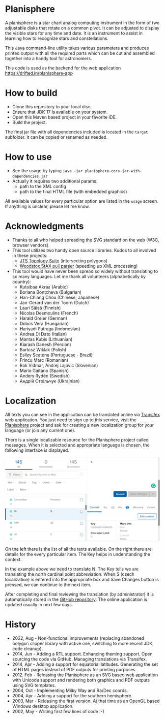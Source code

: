 # Planisphere

A planisphere is a star chart analog computing instrument in the form of two adjustable
disks that rotate on a common pivot. It can be adjusted to display the visible stars
for any time and date. It is an instrument to assist in learning how to recognize stars
and constellations.

This Java command-line utility takes various parameters and produces printed output with
all the required parts which can be cut and assembled together into a handy tool for astronomers.

This code is used as the backend for the web application https://drifted.in/planisphere-app

# How to build

  * Clone this repository to your local disc.
  * Ensure that JDK 17 is available on your system.
  * Open this Maven based project in your favorite IDE.
  * Build the project.

The final jar file with all dependencies included is located in the `target` subfolder.
It can be copied or renamed as needed.

# How to use

  * See the usage by typing `java -jar planisphere-core-jar-with-dependencies.jar`
  * Actually it requires two additional params:
    * path to the XML config
    * path to the final HTML file (with embedded graphics)

All available values for every particular option are listed in the `usage` screen.
If anything is unclear, please let me know.

# Acknowledgments

  * Thanks to all who helped spreading the SVG standard on the web (W3C, browser vendors).
  * This tool utilizes two handy open source libraries. Kudos to all involved in these
    projects:
    * [JTS Topology Suite](https://github.com/locationtech/jts) (intersecting polygons)
    * [Woodstox StAX pull parser](https://github.com/FasterXML/woodstox) (speeding up
      XML processing)
  * This tool would have never been spread so widely without translating to so many
    languages. Let me thank all volunteers (alphabetically by country):
    * Kutaibaa Akraa (Arabic)
    * Boriana Bontcheva (Bulgarian)
    * Han-Chiang Chou (Chinese, Japanese)
    * Jan-Gerard van der Toorn (Dutch)
    * Lauri Säisä (Finnish)
    * Nicolas Desmoulins (French)
    * Harald Greier (German)
    * Dobos Vera (Hungarian)
    * Hariyadi Putraga (Indonesian)
    * Andrea Di Dato (Italian)
    * Mantas Kubis (Lithuanian)
    * Kiarash Danesh (Persian)
    * Bartosz Wiklak (Polish)
    * Eslley Scatena (Portuguese - Brazil)
    * Frincu Marc (Romanian)
    * Rok Vidmar, Andrej Lajovic (Slovenian)
    * Mario Gaitano (Spanish)
    * Anders Rydén (Swedish)
    * Андрій Стрільчук (Ukrainian)

# Localization

All texts you can see in the application can be translated online via
[Transifex](https://www.transifex.com/) web application. You just need to sign up
to this service, visit the [Planisphere](https://www.transifex.com/drifted-in/planisphere)
project and ask for creating a new localization group for your language (or join
any current one).

There is a single localizable resource for the Planisphere project called messages.
When it is selected and appropriate language is chosen, the following interface is displayed.

![Transifex Interface](/transifex.png)

On the left there is the list of all the texts available. On the right there are details
for the every particular item. The Key helps in understanding the context.

In the example above we need to translate N. The Key tells we are translating the north
cardinal point abbreviation. When S (czech localization) is entered into the appropriate
box and Save Changes button is pressed, we can continue to the next item.

After completing and final reviewing the translation (by administrator) it is automatically
stored in the [GitHub repository](https://github.com/drifted-in/planisphere-core/tree/master/src/main/resources/in/drifted/planisphere/resources/localizations).
The online application is updated usually in next few days.

# History

  * 2022, Aug - Non-functional improvements (replacing abandoned polygon clipper library
                with active one, switching to more recent JDK, code cleanup).
  * 2014, Jun - Adding a RTL support. Enhancing theming support. Open sourcing the code
                via GitHub. Managing translations via Transifex.
  * 2014, Apr - Adding a support for equatorial latitudes. Generating the set of HTML
                pages instead of PDF outputs for printing purposes.
  * 2012, Feb - Releasing the Planisphere as an SVG based web application with Unicode
                support and rendering both graphics and PDF outputs using SVG templates.
  * 2004, Oct - Implementing Milky Way and Ra/Dec coords.
  * 2004, Apr - Adding a support for the southern hemisphere.
  * 2003, Mar - Releasing the first version. At that time as an OpenGL based Windows
                desktop application.
  * 2002, May - Writing first few lines of code :-)
